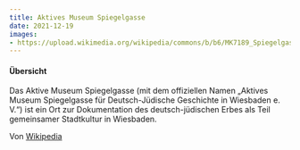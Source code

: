 ```yaml
---
title: Aktives Museum Spiegelgasse
date: 2021-12-19
images: 
- https://upload.wikimedia.org/wikipedia/commons/b/b6/MK7189_Spiegelgasse_9.jpg
---
```


#### Übersicht

Das Aktive Museum Spiegelgasse (mit dem offiziellen Namen „Aktives Museum Spiegelgasse für Deutsch-Jüdische Geschichte in Wiesbaden e. V.“) ist ein Ort zur Dokumentation des deutsch-jüdischen Erbes als Teil gemeinsamer Stadtkultur in Wiesbaden.

Von [Wikipedia](https://de.wikipedia.org/wiki/Aktives_Museum_Spiegelgasse)